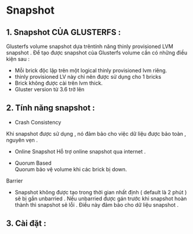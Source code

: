 # Snapshot
## 1. Snapshot CỦA GLUSTERFS :  
Glusterfs volume snapshot dựa trêntính năng thinly provisioned LVM snapshot . Để tạo được snapshot của Glusterfs volume cần có những điều kiện sau :  
- Mỗi brick độc lập trên một logical thinly provisioned lvm riêng.
- thinly provisioned LV này chỉ nên được sử dụng cho 1 bricks
- Brick không được cài trên lvm thick.
- Gluster version từ 3.6 trở lên 


## 2. Tính năng snapshot :

- Crash Consistency

Khi snapshot được sử dụng , nó đảm bảo cho việc dữ liệu được bảo toàn , nguyên vẹn .

- Online Snapshot
Hỗ trợ online snapshot qua internet .  

- Quorum Based  
Quorum bảo vệ volume khi các brick bị down.


Barrier
- Snapshot không được tạo trong thời gian nhất định ( default là 2 phút ) sẽ bị gắn unbarried . Nếu unbarried được gán trước khi snapshot hoàn thành thì snapshot sẽ lỗi . Điều này đảm bảo cho dữ liệu snapshot .

## 3. Cài đặt : 